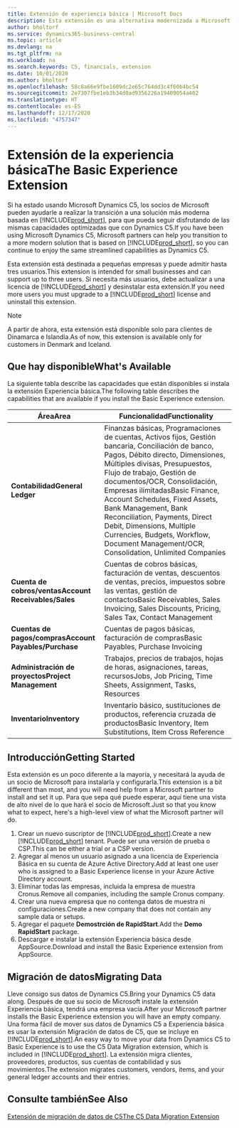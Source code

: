 ```yaml
---
title: Extensión de experiencia básica | Microsoft Docs
description: Esta extensión es una alternativa modernizada a Microsoft Dynamics C5.
author: bholtorf
ms.service: dynamics365-business-central
ms.topic: article
ms.devlang: na
ms.tgt_pltfrm: na
ms.workload: na
ms.search.keywords: C5, financials, extension
ms.date: 10/01/2020
ms.author: bholtorf
ms.openlocfilehash: 58c8a66e9fbe1609dc2e65c764dd3c4f60b4bc54
ms.sourcegitcommit: 2e7307fbe1eb3b34d0ad9356226a19409054a402
ms.translationtype: HT
ms.contentlocale: es-ES
ms.lasthandoff: 12/17/2020
ms.locfileid: "4757347"
---
```

# <a name="the-basic-experience-extension"></a><span data-ttu-id="dc786-103">Extensión de la experiencia básica</span><span class="sxs-lookup"><span data-stu-id="dc786-103">The Basic Experience Extension</span></span>
<span data-ttu-id="dc786-104">Si ha estado usando Microsoft Dynamics C5, los socios de Microsoft pueden ayudarle a realizar la transición a una solución más moderna basada en [!INCLUDE[prod_short](includes/prod_short.md)], para que pueda seguir disfrutando de las mismas capacidades optimizadas que con Dynamics C5.</span><span class="sxs-lookup"><span data-stu-id="dc786-104">If you have been using Microsoft Dynamics C5, Microsoft partners can help you transition to a more modern solution that is based on [!INCLUDE[prod_short](includes/prod_short.md)], so you can continue to enjoy the same streamlined capabilities as Dynamics C5.</span></span>

<span data-ttu-id="dc786-105">Esta extensión está destinada a pequeñas empresas y puede admitir hasta tres usuarios.</span><span class="sxs-lookup"><span data-stu-id="dc786-105">This extension is intended for small businesses and can support up to three users.</span></span> <span data-ttu-id="dc786-106">Si necesita más usuarios, debe actualizar a una licencia de [!INCLUDE[prod_short](includes/prod_short.md)] y desinstalar esta extensión.</span><span class="sxs-lookup"><span data-stu-id="dc786-106">If you need more users you must upgrade to a [!INCLUDE[prod_short](includes/prod_short.md)] license and uninstall this extension.</span></span>

> [!NOTE]
> <span data-ttu-id="dc786-107">A partir de ahora, esta extensión está disponible solo para clientes de Dinamarca e Islandia.</span><span class="sxs-lookup"><span data-stu-id="dc786-107">As of now, this extension is available only for customers in Denmark and Iceland.</span></span> 

## <a name="whats-available"></a><span data-ttu-id="dc786-108">Que hay disponible</span><span class="sxs-lookup"><span data-stu-id="dc786-108">What's Available</span></span>
<span data-ttu-id="dc786-109">La siguiente tabla describe las capacidades que están disponibles si instala la extensión Experiencia básica.</span><span class="sxs-lookup"><span data-stu-id="dc786-109">The following table describes the capabilities that are available if you install the Basic Experience extension.</span></span>

|<span data-ttu-id="dc786-110">Área</span><span class="sxs-lookup"><span data-stu-id="dc786-110">Area</span></span>  |<span data-ttu-id="dc786-111">Funcionalidad</span><span class="sxs-lookup"><span data-stu-id="dc786-111">Functionality</span></span>  |
|---------|---------|
|<span data-ttu-id="dc786-112">**Contabilidad**</span><span class="sxs-lookup"><span data-stu-id="dc786-112">**General Ledger**</span></span> |<span data-ttu-id="dc786-113">Finanzas básicas, Programaciones de cuentas, Activos fijos, Gestión bancaria, Conciliación de banco, Pagos, Débito directo, Dimensiones, Múltiples divisas, Presupuestos, Flujo de trabajo, Gestión de documentos/OCR, Consolidación, Empresas ilimitadas</span><span class="sxs-lookup"><span data-stu-id="dc786-113">Basic Finance, Account Schedules, Fixed Assets, Bank Management, Bank Reconciliation, Payments, Direct Debit, Dimensions, Multiple Currencies, Budgets, Workflow, Document Management/OCR, Consolidation, Unlimited Companies</span></span>|
|<span data-ttu-id="dc786-114">**Cuenta de cobros/ventas**</span><span class="sxs-lookup"><span data-stu-id="dc786-114">**Account Receivables/Sales**</span></span> |<span data-ttu-id="dc786-115">Cuentas de cobros básicas, facturación de ventas, descuentos de ventas, precios, impuestos sobre las ventas, gestión de contactos</span><span class="sxs-lookup"><span data-stu-id="dc786-115">Basic Receivables, Sales Invoicing, Sales Discounts, Pricing, Sales Tax, Contact Management</span></span> |
|<span data-ttu-id="dc786-116">**Cuentas de pagos/compras**</span><span class="sxs-lookup"><span data-stu-id="dc786-116">**Account Payables/Purchase**</span></span> |<span data-ttu-id="dc786-117">Cuentas de pagos básicas, facturación de compras</span><span class="sxs-lookup"><span data-stu-id="dc786-117">Basic Payables, Purchase Invoicing</span></span> |
|<span data-ttu-id="dc786-118">**Administración de proyectos**</span><span class="sxs-lookup"><span data-stu-id="dc786-118">**Project Management**</span></span> |<span data-ttu-id="dc786-119">Trabajos, precios de trabajos, hojas de horas, asignaciones, tareas, recursos</span><span class="sxs-lookup"><span data-stu-id="dc786-119">Jobs, Job Pricing, Time Sheets, Assignment, Tasks, Resources</span></span> |
|<span data-ttu-id="dc786-120">**Inventario**</span><span class="sxs-lookup"><span data-stu-id="dc786-120">**Inventory**</span></span> |<span data-ttu-id="dc786-121">Inventario básico, sustituciones de productos, referencia cruzada de productos</span><span class="sxs-lookup"><span data-stu-id="dc786-121">Basic Inventory, Item Substitutions, Item Cross Reference</span></span> |

## <a name="getting-started"></a><span data-ttu-id="dc786-122">Introducción</span><span class="sxs-lookup"><span data-stu-id="dc786-122">Getting Started</span></span>
<span data-ttu-id="dc786-123">Esta extensión es un poco diferente a la mayoría, y necesitará la ayuda de un socio de Microsoft para instalarla y configurarla.</span><span class="sxs-lookup"><span data-stu-id="dc786-123">This extension is a bit different than most, and you will need help from a Microsoft partner to install and set it up.</span></span> <span data-ttu-id="dc786-124">Para que sepa qué puede esperar, aquí tiene una vista de alto nivel de lo que hará el socio de Microsoft.</span><span class="sxs-lookup"><span data-stu-id="dc786-124">Just so that you know what to expect, here's a high-level view of what the Microsoft partner will do.</span></span>

1. <span data-ttu-id="dc786-125">Crear un nuevo suscriptor de [!INCLUDE[prod_short](includes/prod_short.md)].</span><span class="sxs-lookup"><span data-stu-id="dc786-125">Create a new [!INCLUDE[prod_short](includes/prod_short.md)] tenant.</span></span> <span data-ttu-id="dc786-126">Puede ser una versión de prueba o CSP.</span><span class="sxs-lookup"><span data-stu-id="dc786-126">This can be either a trial or a CSP version.</span></span>
2. <span data-ttu-id="dc786-127">Agregar al menos un usuario asignado a una licencia de Experiencia Básica en su cuenta de Azure Active Directory.</span><span class="sxs-lookup"><span data-stu-id="dc786-127">Add at least one user who is assigned to a Basic Experience license in your Azure Active Directory account.</span></span>
3. <span data-ttu-id="dc786-128">Eliminar todas las empresas, incluida la empresa de muestra Cronus.</span><span class="sxs-lookup"><span data-stu-id="dc786-128">Remove all companies, including the sample Cronus company.</span></span>
4. <span data-ttu-id="dc786-129">Crear una nueva empresa que no contenga datos de muestra ni configuraciones.</span><span class="sxs-lookup"><span data-stu-id="dc786-129">Create a new company that does not contain any sample data or setups.</span></span>
5. <span data-ttu-id="dc786-130">Agregar el paquete **Demostrción de RapidStart**.</span><span class="sxs-lookup"><span data-stu-id="dc786-130">Add the **Demo RapidStart** package.</span></span> <!--what does the pockage contain?-->
6. <span data-ttu-id="dc786-131">Descargar e instalar la extensión Experiencia básica desde AppSource.</span><span class="sxs-lookup"><span data-stu-id="dc786-131">Download and install the Basic Experience extension from AppSource.</span></span>

## <a name="migrating-data"></a><span data-ttu-id="dc786-132">Migración de datos</span><span class="sxs-lookup"><span data-stu-id="dc786-132">Migrating Data</span></span>
<span data-ttu-id="dc786-133">Lleve consigo sus datos de Dynamics C5.</span><span class="sxs-lookup"><span data-stu-id="dc786-133">Bring your Dynamics C5 data along.</span></span> <span data-ttu-id="dc786-134">Después de que su socio de Microsoft instale la extensión Experiencia básica, tendrá una empresa vacía.</span><span class="sxs-lookup"><span data-stu-id="dc786-134">After your Microsoft partner installs the Basic Experience extension you will have an empty company.</span></span> <span data-ttu-id="dc786-135">Una forma fácil de mover sus datos de Dynamics C5 a Experiencia básica es usar la extensión Migración de datos de C5, que se incluye en [!INCLUDE[prod_short](includes/prod_short.md)].</span><span class="sxs-lookup"><span data-stu-id="dc786-135">An easy way to move your data from Dynamics C5 to Basic Experience is to use the C5 Data Migration extension, which is included in [!INCLUDE[prod_short](includes/prod_short.md)].</span></span> <span data-ttu-id="dc786-136">La extensión migra clientes, proveedores, productos, sus cuentas de contabilidad y sus movimientos.</span><span class="sxs-lookup"><span data-stu-id="dc786-136">The extension migrates customers, vendors, items, and your general ledger accounts and their entries.</span></span>

## <a name="see-also"></a><span data-ttu-id="dc786-137">Consulte también</span><span class="sxs-lookup"><span data-stu-id="dc786-137">See Also</span></span>
[<span data-ttu-id="dc786-138">Extensión de migración de datos de C5</span><span class="sxs-lookup"><span data-stu-id="dc786-138">The C5 Data Migration Extension</span></span>](ui-extensions-c5-data-migration.md)
